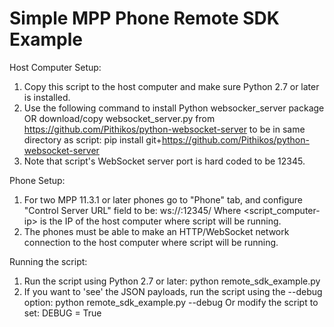 # Simple MPP Phone Remote SDK Example

Host Computer Setup:
  1. Copy this script to the host computer and make sure Python 2.7 or
     later is installed.
  2. Use the following command to install Python websocker_server
     package OR download/copy websocket_server.py from
     https://github.com/Pithikos/python-websocket-server to be in
     same directory as script:
        pip install git+https://github.com/Pithikos/python-websocket-server
  3. Note that script's WebSocket server port is hard coded to be 12345.
  
Phone Setup:
  1. For two MPP 11.3.1 or later phones go to "Phone" tab, and
     configure "Control Server URL" field to be:
       ws://<script-computer-ip>:12345/
     Where <script_computer-ip> is the IP of the host computer where
     script will be running.
  2. The phones must be able to make an HTTP/WebSocket network
     connection to the host computer where script will be running.
  
Running the script:
  1. Run the script using Python 2.7 or later:
     python remote_sdk_example.py
  2. If you want to 'see' the JSON payloads, run the script using the --debug option:
        python remote_sdk_example.py --debug
     Or modify the script to set:  DEBUG = True
